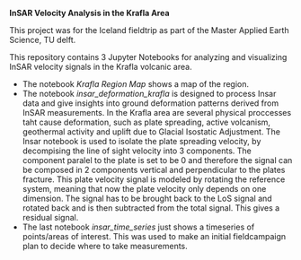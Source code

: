 **InSAR Velocity Analysis in the Krafla Area**

This project was for the Iceland fieldtrip as part of the Master Applied Earth Science, TU delft.

This repository contains 3 Jupyter Notebooks for analyzing and visualizing InSAR velocity signals in the Krafla volcanic area. 

- The notebook *Krafla Region Map* shows a map of the region.
- The notebook *insar_deformation_krafla* is designed to process Insar data and give insights into ground deformation patterns derived from InSAR measurements.
In the Krafla area are several physical proccesses taht cause deformation, such as plate spreading, active volcanism, geothermal activity and uplift due to Glacial Isostatic Adjustment. 
The Insar notebook is used to isolate the plate spreading velocity, by decompising the line of sight velocity into 3 components.
The component paralel to the plate is set to be 0 and therefore the signal can be composed in 2 components vertical and perpendicular to the plates fracture.
This plate velocity signal is modeled by rotating the reference system, meaning that now the plate velocity only depends on one dimension.
The signal has to be brought back to the LoS signal and rotated back and is then subtracted from the total signal. 
This gives a residual signal.
- The last notebook *insar_time_series* just shows a timeseries of points/areas of interest. This was used to make an initial fieldcampaign plan to decide where to take measurements.






